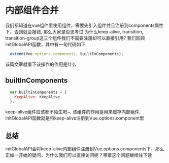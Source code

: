 # 内部组件合并
我们都知道在vue组件里使用组件，需要先引入组件并且注册到components属性下，否则就会报错, 那么大家是否思考过<font-bold>
  为什么keep-alive, transition, transition-group这三个组件我们不需要注册却可以直接引用?
</font-bold>
我们回顾initGlobalAPI函数，其中有一句代码如下:

```js
  extend(Vue.options.components, builtInComponents);
```
该篇文章就看下该操作的作用是什么

## builtInComponents
```js
  var builtInComponents = {
    KeepAlive: KeepAlive
  };
```
keep-alive组件应该都不陌生吧~, 该组件的作用是用来缓存内部组件, initGlobalAPI函数就是将keep-alive注册到Vue.options.component里

## 总结
initGlobalAPI会将keep-alive内部组件注册到Vue.options.components下，那么正如一开始的疑问，<font-bold>为什么我们可以直接访问呢？</font-bold>带着这个问题继续往下读